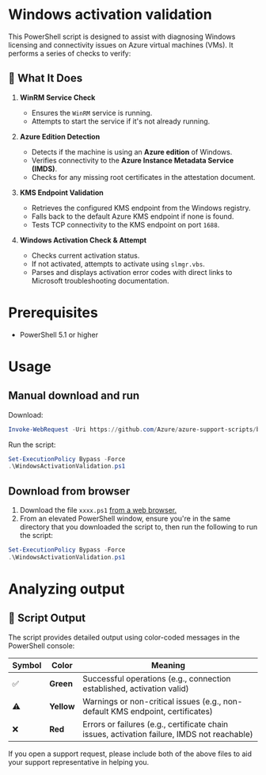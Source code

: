 # Windows activation validation

This PowerShell script is designed to assist with diagnosing Windows licensing and connectivity issues on Azure virtual machines (VMs). It performs a series of checks to verify:


## 🔧 What It Does

1. **WinRM Service Check**  
   - Ensures the `WinRM` service is running.
   - Attempts to start the service if it's not already running.

2. **Azure Edition Detection**  
   - Detects if the machine is using an **Azure edition** of Windows.
   - Verifies connectivity to the **Azure Instance Metadata Service (IMDS)**.
   - Checks for any missing root certificates in the attestation document.

3. **KMS Endpoint Validation**  
   - Retrieves the configured KMS endpoint from the Windows registry.
   - Falls back to the default Azure KMS endpoint if none is found.
   - Tests TCP connectivity to the KMS endpoint on port `1688`.

4. **Windows Activation Check & Attempt**  
   - Checks current activation status.
   - If not activated, attempts to activate using `slmgr.vbs`.
   - Parses and displays activation error codes with direct links to Microsoft troubleshooting documentation.


# Prerequisites

 - PowerShell 5.1 or higher

# Usage

## Manual download and run
Download:
```powershell
Invoke-WebRequest -Uri https://github.com/Azure/azure-support-scripts/blob/master/Windows_scripts/WindowsActivationValidation/WindowsActivationValidation.ps1 -OutFile WindowsActivationValidation.ps1
```
Run the script:
```powershell
Set-ExecutionPolicy Bypass -Force
.\WindowsActivationValidation.ps1
```
## Download from browser
 1. Download the file ```xxxx.ps1``` [from a web browser.](https://github.com/Azure/azure-support-scripts/blob/master/Windows_scripts/WindowsActivationValidation/WindowsActivationValidation.ps1)
 1. From an elevated PowerShell window, ensure you're in the same directory that you downloaded the script to, then run the following to run the script:
 ```powershell
Set-ExecutionPolicy Bypass -Force
.\WindowsActivationValidation.ps1
```

# Analyzing output

## 🧪 Script Output

The script provides detailed output using color-coded messages in the PowerShell console:

| Symbol | Color        | Meaning                                                                 |
|--------|--------------|-------------------------------------------------------------------------|
| ✅     | **Green**     | Successful operations (e.g., connection established, activation valid)   |
| ⚠️     | **Yellow**    | Warnings or non-critical issues (e.g., non-default KMS endpoint, certificates) |
| ❌     | **Red**       | Errors or failures (e.g., certificate chain issues, activation failure, IMDS not reachable) |


If you open a support request, please include both of the above files to aid your support representative in helping you.
